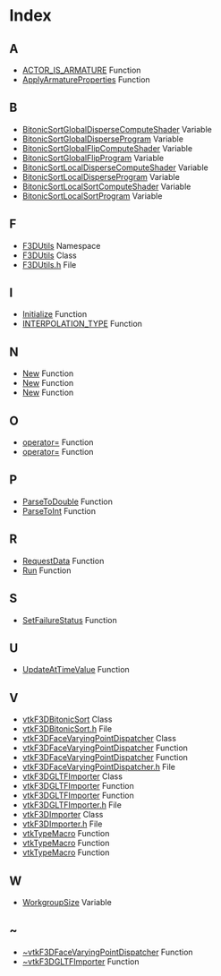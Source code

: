 # Index

## A

* [ACTOR\_IS\_ARMATURE](classvtkF3DImporter.md#classvtkF3DImporter_1a6a7e67761cb0b562ceadf7903ec139b0) Function
* [ApplyArmatureProperties](classvtkF3DGLTFImporter.md#classvtkF3DGLTFImporter_1ac1919590316b268949ca15d94a47a007) Function

## B

* [BitonicSortGlobalDisperseComputeShader](classvtkF3DBitonicSort.md#classvtkF3DBitonicSort_1a1dfb8c628effca4a6b2762d8bb648165) Variable
* [BitonicSortGlobalDisperseProgram](classvtkF3DBitonicSort.md#classvtkF3DBitonicSort_1a4c706882661dea1dfba02acc6ed4243f) Variable
* [BitonicSortGlobalFlipComputeShader](classvtkF3DBitonicSort.md#classvtkF3DBitonicSort_1abbcc1e9d47039cbde17bbec65b77fa96) Variable
* [BitonicSortGlobalFlipProgram](classvtkF3DBitonicSort.md#classvtkF3DBitonicSort_1a7d75c37b62db8cb775cd8ec89cf67e1d) Variable
* [BitonicSortLocalDisperseComputeShader](classvtkF3DBitonicSort.md#classvtkF3DBitonicSort_1a6975baa1fe608ef25050ee6b6ee6c9fe) Variable
* [BitonicSortLocalDisperseProgram](classvtkF3DBitonicSort.md#classvtkF3DBitonicSort_1a54af59d1e701862c88b2077a58984104) Variable
* [BitonicSortLocalSortComputeShader](classvtkF3DBitonicSort.md#classvtkF3DBitonicSort_1a950bcfebc04e5d7696b1a9d6bd644ef1) Variable
* [BitonicSortLocalSortProgram](classvtkF3DBitonicSort.md#classvtkF3DBitonicSort_1a2c7d797dce74470b373306d5970ecf57) Variable

## F

* [F3DUtils](namespaceF3DUtils.md) Namespace
* [F3DUtils](classF3DUtils.md) Class
* [F3DUtils.h](F3DUtils_8h.md) File

## I

* [Initialize](classvtkF3DBitonicSort.md#classvtkF3DBitonicSort_1a16c2b14d63d94a27412b3edb0f4a89e8) Function
* [INTERPOLATION\_TYPE](classvtkF3DFaceVaryingPointDispatcher.md#classvtkF3DFaceVaryingPointDispatcher_1a71fff9c5f8f911a8acc521188a098aaf) Function

## N

* [New](classvtkF3DBitonicSort.md#classvtkF3DBitonicSort_1aaf5c38b3d1026d6e513b280171798b13) Function
* [New](classvtkF3DFaceVaryingPointDispatcher.md#classvtkF3DFaceVaryingPointDispatcher_1a2c01bd1a69ac6e03ddac5069eb8d4166) Function
* [New](classvtkF3DGLTFImporter.md#classvtkF3DGLTFImporter_1ab5e0294db7094b1fc1deef9ddb30e94f) Function

## O

* [operator=](classvtkF3DFaceVaryingPointDispatcher.md#classvtkF3DFaceVaryingPointDispatcher_1a42c19b9e10ddf1a1847f8a8ce6722c48) Function
* [operator=](classvtkF3DGLTFImporter.md#classvtkF3DGLTFImporter_1a9230390392a3e5df7ad258a4cdadd954) Function

## P

* [ParseToDouble](namespaceF3DUtils.md#F3DUtils_8h_1a1f3f6d785aab63015203d8a2deb62df5) Function
* [ParseToInt](namespaceF3DUtils.md#F3DUtils_8h_1aa80ae10ed644843e29f6929be254c33b) Function

## R

* [RequestData](classvtkF3DFaceVaryingPointDispatcher.md#classvtkF3DFaceVaryingPointDispatcher_1ace7ef1e416f2d4f6808df00d68ead236) Function
* [Run](classvtkF3DBitonicSort.md#classvtkF3DBitonicSort_1aab9ad18a9dc9dad0848d64a2e9b982d9) Function

## S

* [SetFailureStatus](classvtkF3DImporter.md#classvtkF3DImporter_1acd5c322fbe7f72589db10fc2fcfc8ea4) Function

## U

* [UpdateAtTimeValue](classvtkF3DImporter.md#classvtkF3DImporter_1afa7f0fc1608a37a57e9a2f21fcba400d) Function

## V

* [vtkF3DBitonicSort](classvtkF3DBitonicSort.md) Class
* [vtkF3DBitonicSort.h](vtkF3DBitonicSort_8h.md) File
* [vtkF3DFaceVaryingPointDispatcher](classvtkF3DFaceVaryingPointDispatcher.md) Class
* [vtkF3DFaceVaryingPointDispatcher](classvtkF3DFaceVaryingPointDispatcher.md#classvtkF3DFaceVaryingPointDispatcher_1ac6c58598dd120e26d9f89e8cae1f47f8) Function
* [vtkF3DFaceVaryingPointDispatcher](classvtkF3DFaceVaryingPointDispatcher.md#classvtkF3DFaceVaryingPointDispatcher_1a3e661430576b8d1e4cd85e483454ed6f) Function
* [vtkF3DFaceVaryingPointDispatcher.h](vtkF3DFaceVaryingPointDispatcher_8h.md) File
* [vtkF3DGLTFImporter](classvtkF3DGLTFImporter.md) Class
* [vtkF3DGLTFImporter](classvtkF3DGLTFImporter.md#classvtkF3DGLTFImporter_1a54e3b368c94cd53d998e366b972c8b64) Function
* [vtkF3DGLTFImporter](classvtkF3DGLTFImporter.md#classvtkF3DGLTFImporter_1a5fb734b17c0053c7d43c8f039a404441) Function
* [vtkF3DGLTFImporter.h](vtkF3DGLTFImporter_8h.md) File
* [vtkF3DImporter](classvtkF3DImporter.md) Class
* [vtkF3DImporter.h](vtkF3DImporter_8h.md) File
* [vtkTypeMacro](classvtkF3DBitonicSort.md#classvtkF3DBitonicSort_1ac7d33117c6ed24db9e11a926fa6f0da7) Function
* [vtkTypeMacro](classvtkF3DFaceVaryingPointDispatcher.md#classvtkF3DFaceVaryingPointDispatcher_1a91d5a06042aa2ffe4e5659a762c94a06) Function
* [vtkTypeMacro](classvtkF3DGLTFImporter.md#classvtkF3DGLTFImporter_1aee9cf8a568f96d9a75b8b671939f5bf6) Function

## W

* [WorkgroupSize](classvtkF3DBitonicSort.md#classvtkF3DBitonicSort_1a6ce3502d24445fed6df1c4cadbe274fe) Variable

## ~

* [~vtkF3DFaceVaryingPointDispatcher](classvtkF3DFaceVaryingPointDispatcher.md#classvtkF3DFaceVaryingPointDispatcher_1a2cec14ec93fc87d03e21823ab42e90a5) Function
* [~vtkF3DGLTFImporter](classvtkF3DGLTFImporter.md#classvtkF3DGLTFImporter_1a9430898ee2d26ca17ff98384fff8a5c2) Function